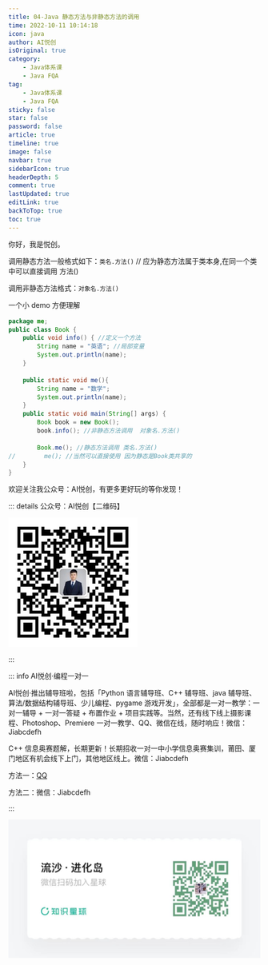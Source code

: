 ```yaml
---
title: 04-Java 静态方法与非静态方法的调用
time: 2022-10-11 10:14:18
icon: java
author: AI悦创
isOriginal: true
category: 
    - Java体系课
    - Java FQA
tag:
    - Java体系课
    - Java FQA
sticky: false
star: false
password: false
article: true
timeline: true
image: false
navbar: true
sidebarIcon: true
headerDepth: 5
comment: true
lastUpdated: true
editLink: true
backToTop: true
toc: true
---
```


你好，我是悦创。

调用静态方法一般格式如下：`类名.方法()` // 应为静态方法属于类本身,在同一个类中可以直接调用 方法()

调用非静态方法格式：`对象名.方法()`

一个小 demo 方便理解

```java
package me;
public class Book {
    public void info() { //定义一个方法
        String name = "英语"; //局部变量
        System.out.println(name);
    }
 
    public static void me(){
        String name = "数学";
        System.out.println(name);
    }
    public static void main(String[] args) {
        Book book = new Book();
        book.info(); //非静态方法调用  对象名.方法()
 
        Book.me(); //静态方法调用 类名.方法()
//        me(); //当然可以直接使用 因为静态是Book类共享的
    }
}
```



欢迎关注我公众号：AI悦创，有更多更好玩的等你发现！

::: details 公众号：AI悦创【二维码】

![](/gzh.jpg)

:::

::: info AI悦创·编程一对一

AI悦创·推出辅导班啦，包括「Python 语言辅导班、C++ 辅导班、java 辅导班、算法/数据结构辅导班、少儿编程、pygame 游戏开发」，全部都是一对一教学：一对一辅导 + 一对一答疑 + 布置作业 + 项目实践等。当然，还有线下线上摄影课程、Photoshop、Premiere 一对一教学、QQ、微信在线，随时响应！微信：Jiabcdefh

C++ 信息奥赛题解，长期更新！长期招收一对一中小学信息奥赛集训，莆田、厦门地区有机会线下上门，其他地区线上。微信：Jiabcdefh

方法一：[QQ](http://wpa.qq.com/msgrd?v=3&uin=1432803776&site=qq&menu=yes)

方法二：微信：Jiabcdefh

:::

![](/zsxq.jpg)

